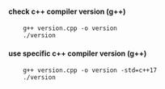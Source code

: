 #### check c++ compiler version (g++)
```shell
    g++ version.cpp -o version
    ./version
```

#### use specific c++ compiler version (g++)
```shell
    g++ version.cpp -o version -std=c++17
    ./version
```